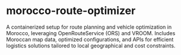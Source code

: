 # morocco-route-optimizer
A containerized setup for route planning and vehicle optimization in Morocco, leveraging OpenRouteService (ORS) and VROOM. Includes Moroccan map data, optimized configurations, and APIs for efficient logistics solutions tailored to local geographical and cost constraints.

